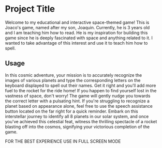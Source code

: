 # Project Title

Welcome to my educational and interactive space-themed game! This is Joaco's game, named after my son, Joaquin. Currently, he is 3 years old and I am teaching him how to read. He is my inspiration for building this game since he is deeply fascinated with space and anything related to it. I wanted to take advantage of this interest and use it to teach him how to spell. 

## Usage

In this cosmic adventure, your mission is to accurately recognize the images of various planets and type the corresponding letters on the keyboard displayed to spell out their names. Get it right and you'll add more fuel to the rocket for the ride home! If you happen to find yourself lost in the vastness of space, don't worry! The game will gently nudge you towards the correct letter with a pulsating hint. If you're struggling to recognize a planet based on appearance alone, feel free to use the speech assistance button located on the far right for a quick reminder. Embark on this interstellar journey to identify all 8 planets in our solar system, and once you've achieved this celestial feat, witness the thrilling spectacle of a rocket blasting off into the cosmos, signifying your victorious completion of the game.

FOR THE BEST EXPERIENCE USE IN FULL SCREEN MODE
